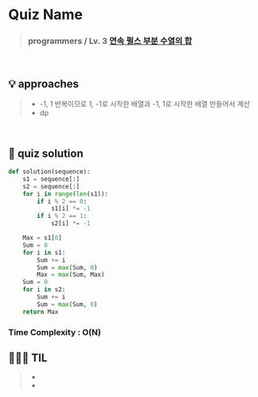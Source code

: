 # Quiz Name
> ### programmers / Lv. 3 <a href = "https://school.programmers.co.kr/learn/courses/30/lessons/161988"> 연속 펄스 부분 수열의 합 </a>

<br>

## 💡 approaches
>  - -1, 1 반복이므로 1, -1로 시작한 배열과 -1, 1로 시작한 배열 만들어서 계산
>  - dp

<br>

## 🔑 quiz solution

```py
def solution(sequence):
    s1 = sequence[:]
    s2 = sequence[:]
    for i in range(len(s1)):
        if i % 2 == 0:
            s1[i] *= -1
        if i % 2 == 1:
            s2[i] *= -1

    Max = s1[0]
    Sum = 0
    for i in s1:
        Sum += i
        Sum = max(Sum, 0)
        Max = max(Sum, Max)
    Sum = 0
    for i in s2:
        Sum += i
        Sum = max(Sum, 0)
    return Max
```
### Time Complexity : O(N)
## 👩🏻‍🏫 TIL
>  -
>  -
